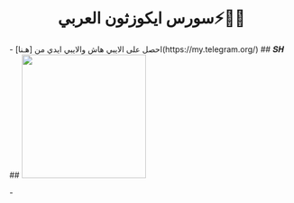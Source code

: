 <h1 align="center"><b>سورس ايكوزثون العربي⚡🧑‍💻</b></h1>
- احصل على الايبي هاش والايبي ايدي من  [هـنا](https://my.telegram.org/)    
## 𝑺𝑯 ## 
<a href="https://t.me/@darkenteam"><img src="https://img.shields.io/badge/Source%20Dev%3F-here-inactive?&style=plastic?&logo=telegram" width=220px></a></p>
 - 
